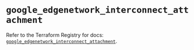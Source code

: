 # `google_edgenetwork_interconnect_attachment`

Refer to the Terraform Registry for docs: [`google_edgenetwork_interconnect_attachment`](https://registry.terraform.io/providers/hashicorp/google-beta/6.48.0/docs/resources/google_edgenetwork_interconnect_attachment).
